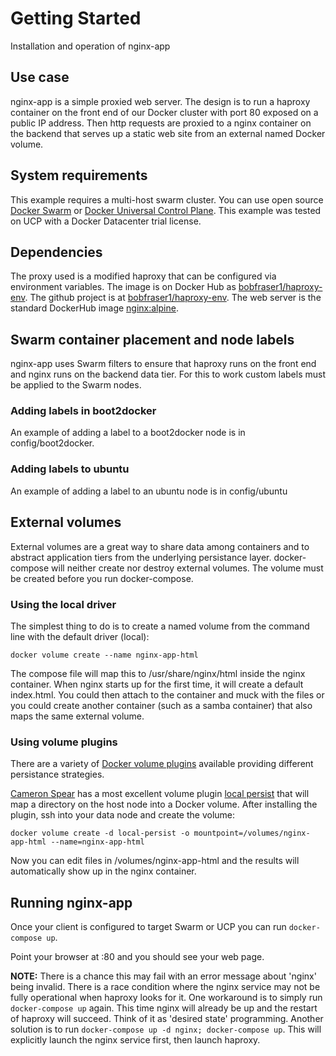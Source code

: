 # Getting Started
Installation and operation of nginx-app
## Use case
nginx-app is a simple proxied web server. The design is to run a haproxy container on the front end of our Docker cluster with port 80 exposed on a public IP address. Then http requests are proxied to a nginx container on the backend that serves up a static web site from an external named Docker volume.
## System requirements
This example requires a multi-host swarm cluster. You can use open source [Docker Swarm](https://docs.docker.com/swarm/) or [Docker Universal Control Plane](https://docs.docker.com/ucp/). This example was tested on UCP with a Docker Datacenter trial license.
## Dependencies
The proxy used is a modified haproxy that can be configured via environment variables. The image is on Docker Hub as [bobfraser1/haproxy-env](https://hub.docker.com/r/bobfraser1/haproxy-env/). The github project is at [bobfraser1/haproxy-env](https://github.com/bobfraser1/haproxy-env).
The web server is the standard DockerHub image [nginx:alpine](https://hub.docker.com/_/nginx/).
## Swarm container placement and node labels
nginx-app uses Swarm filters to ensure that haproxy runs on the front end and nginx runs on the backend data tier. For this to work custom labels must be applied to the Swarm nodes.
### Adding labels in boot2docker
An example of adding a label to a boot2docker node is in config/boot2docker.
### Adding labels to ubuntu
An example of adding a label to an ubuntu node is in config/ubuntu
## External volumes
External volumes are a great way to share data among containers and to abstract application tiers from the underlying persistance layer. docker-compose will neither create nor destroy external volumes. The volume must be created before you run docker-compose.
### Using the local driver
The simplest thing to do is to create a named volume from the command line with the default driver (local):
```
docker volume create --name nginx-app-html
```
The compose file will map this to /usr/share/nginx/html inside the nginx container. When nginx starts up for the first time, it will create a default index.html. You could then attach to the container and muck with the files or you could create another container (such as a samba container) that also maps the same external volume.
### Using volume plugins
There are a variety of [Docker volume plugins](https://github.com/docker/docker/blob/master/docs/extend/plugins.md) available providing different persistance strategies.

[Cameron Spear](https://github.com/CWSpear) has a most excellent volume plugin [local persist](https://github.com/CWSpear/local-persist) that will map a directory on the host node into a Docker volume. After installing the plugin, ssh into your data node and create the volume:
```
docker volume create -d local-persist -o mountpoint=/volumes/nginx-app-html --name=nginx-app-html
```
Now you can edit files in /volumes/nginx-app-html and the results will automatically show up in the nginx container.
## Running nginx-app
Once your client is configured to target Swarm or UCP you can run `docker-compose up`.

Point your browser at <frontend-ip-address>:80 and you should see your web page.

**NOTE:** There is a chance this may fail with an error message about 'nginx' being invalid. There is a race condition where the nginx service may not be fully operational when haproxy looks for it. One workaround is to simply run `docker-compose up` again. This time nginx will already be up and the restart of haproxy will succeed. Think of it as 'desired state' programming. Another solution is to run `docker-compose up -d nginx; docker-compose up`. This will explicitly launch the nginx service first, then launch haproxy.
